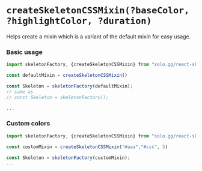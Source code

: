 # <code>createSkeletonCSSMixin(?baseColor, ?highlightColor, ?duration)</code>

Helps create a mixin which is a variant of the default mixin for easy usage.

### Basic usage

```jsx
import skeletonFactory, {createSkeletonCSSMixin} from "solo.gg/react-skeleton";

const defaultMixin = createSkeletonCSSMixin()

const Skeleton = skeletonFactory(defaultMixin);
// same as
// const Skeleton = skeletonFactory();

...
```

### Custom colors

```jsx
import skeletonFactory, {createSkeletonCSSMixin} from "solo.gg/react-skeleton";

const customMixin = createSkeletonCSSMixin("#aaa","#ccc", 5)

const Skeleton = skeletonFactory(customMixin);
...
```
